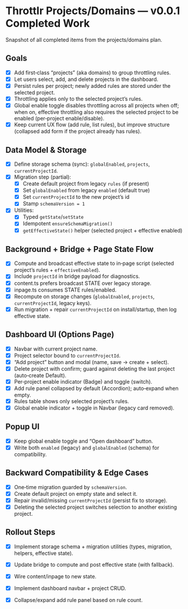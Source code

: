 # Throttlr Projects/Domains — v0.0.1 Completed Work

Snapshot of all completed items from the projects/domains plan.

## Goals

- [x] Add first‑class “projects” (aka domains) to group throttling rules.
- [x] Let users select, add, and delete projects in the dashboard.
- [x] Persist rules per project; newly added rules are stored under the selected project.
- [x] Throttling applies only to the selected project’s rules.
- [x] Global enable toggle disables throttling across all projects when off; when on, effective throttling also requires the selected project to be enabled (per‑project enable/disable).
- [x] Keep current UX flow (add rule, list rules), but improve structure (collapsed add form if the project already has rules).

## Data Model & Storage

- [x] Define storage schema (sync): `globalEnabled`, `projects`, `currentProjectId`.
- [x] Migration step (partial):
  - [x] Create default project from legacy `rules` (if present)
  - [x] Set `globalEnabled` from legacy `enabled` (default true)
  - [x] Set `currentProjectId` to the new project’s id
  - [x] Stamp `schemaVersion = 1`
- [x] Utilities:
  - [x] Typed `getState`/`setState`
  - [x] Idempotent `ensureSchemaMigration()`
  - [x] `getEffectiveState()` helper (selected project + effective enabled)

## Background + Bridge + Page State Flow

- [x] Compute and broadcast effective state to in‑page script (selected project’s rules + `effectiveEnabled`).
- [x] Include `projectId` in bridge payload for diagnostics.
- [x] content.ts prefers broadcast STATE over legacy storage.
- [x] inpage.ts consumes STATE rules/enabled.
- [x] Recompute on storage changes (`globalEnabled`, `projects`, `currentProjectId`, legacy keys).
- [x] Run migration + repair `currentProjectId` on install/startup, then log effective state.

## Dashboard UI (Options Page)

- [x] Navbar with current project name.
- [x] Project selector bound to `currentProjectId`.
- [x] “Add project” button and modal (name, save → create + select).
- [x] Delete project with confirm; guard against deleting the last project (auto‑create Default).
- [x] Per‑project enable indicator (Badge) and toggle (switch).
- [x] Add rule panel collapsed by default (Accordion); auto‑expand when empty.
- [x] Rules table shows only selected project’s rules.
- [x] Global enable indicator + toggle in Navbar (legacy card removed).

## Popup UI

- [x] Keep global enable toggle and “Open dashboard” button.
- [x] Write both `enabled` (legacy) and `globalEnabled` (schema) for compatibility.

## Backward Compatibility & Edge Cases

- [x] One‑time migration guarded by `schemaVersion`.
- [x] Create default project on empty state and select it.
- [x] Repair invalid/missing `currentProjectId` (persist fix to storage).
- [x] Deleting the selected project switches selection to another existing project.

## Rollout Steps

- [x] Implement storage schema + migration utilities (types, migration, helpers, effective state).
- [x] Update bridge to compute and post effective state (with fallback).
- [x] Wire content/inpage to new state.
- [x] Implement dashboard navbar + project CRUD.
- [x] Collapse/expand add rule panel based on rule count.

